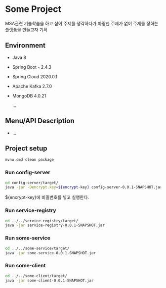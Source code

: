 # Some Project

MSA관련 기술학습을 하고 싶어 주제를 생각하다가 마땅한 주제가 없어 주제를 정하는 플랫폼을 만들고자 기획



## Environment

- Java 8
- Spring Boot - 2.4.3
- Spring Cloud 2020.0.1
- Apache Kafka 2.7.0
- MongoDB 4.0.21

  ...



## Menu/API Description

- ...





## Project setup

```bash
mvnw.cmd clean package
```



### Run config-server

```bash
cd config-server/target/
java -jar -Dencrypt.key=${encrypt-key} config-server-0.0.1-SNAPSHOT.jar
```

${encrypt-key}에 비밀번호를 넣고 실행한다.



### Run service-registry

```bash
cd ../../service-registry/target/
java -jar service-registry-0.0.1-SNAPSHOT.jar
```



### Run some-service

```bash
cd ../../some-service/target/
java -jar some-service-0.0.1-SNAPSHOT.jar
```



### Run some-client

```bash
cd ../../some-client/target/
java -jar some-client-0.0.1-SNAPSHOT.jar
```
